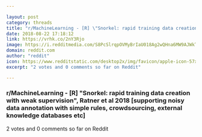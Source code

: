 ```yaml
---

layout: post
category: threads
title: "r/MachineLearning - [R] \"Snorkel: rapid training data creation with weak supervision\", Ratner et al 2018 [supporting noisy data annotation with simple rules, crowdsourcing, external knowledge databases etc]"
date: 2018-08-22 17:18:12
link: https://vrhk.co/2nY3Rjo
image: https://i.redditmedia.com/S8PcSlrqpOVMyBrIaU018Ag2wQHna6MW9AJWkTzhKHg.jpg?s=bd6fff84d4eda6011020dde5a10d0b50
domain: reddit.com
author: "reddit"
icon: https://www.redditstatic.com/desktop2x/img/favicon/apple-icon-57x57.png
excerpt: "2 votes and 0 comments so far on Reddit"

---
```


### r/MachineLearning - [R] "Snorkel: rapid training data creation with weak supervision", Ratner et al 2018 [supporting noisy data annotation with simple rules, crowdsourcing, external knowledge databases etc]

2 votes and 0 comments so far on Reddit